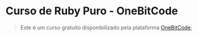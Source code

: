 # Curso de Ruby Puro - OneBitCode

> Este é um curso gratuito disponibilizado pela plataforma [OneBitCode](https://cursos.onebitcode.com/area/vitrine);
